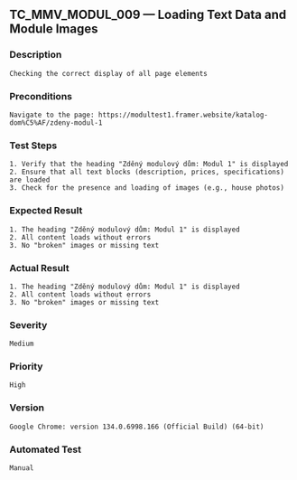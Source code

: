 ## TC_MMV_MODUL_009 — Loading Text Data and Module Images

### Description
    Checking the correct display of all page elements

### Preconditions
    Navigate to the page: https://modultest1.framer.website/katalog-dom%C5%AF/zdeny-modul-1

### Test Steps
    1. Verify that the heading "Zděný modulový dům: Modul 1" is displayed
    2. Ensure that all text blocks (description, prices, specifications) are loaded
    3. Check for the presence and loading of images (e.g., house photos)

### Expected Result
    1. The heading "Zděný modulový dům: Modul 1" is displayed
    2. All content loads without errors
    3. No "broken" images or missing text

### Actual Result
    1. The heading "Zděný modulový dům: Modul 1" is displayed
    2. All content loads without errors
    3. No "broken" images or missing text

### Severity
    Medium

### Priority
    High

### Version
    Google Chrome: version 134.0.6998.166 (Official Build) (64-bit)

### Automated Test
    Manual
